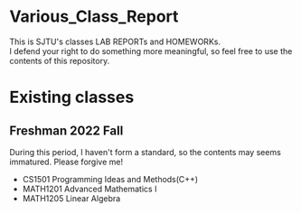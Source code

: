 # Various_Class_Report
This is SJTU's classes LAB REPORTs and HOMEWORKs.  
I defend your right to do something more meaningful, so feel free to use the contents of this repository.  

# Existing classes
## Freshman 2022 Fall
During this period, I haven't form a standard, so the contents may seems immatured. Please forgive me!
* CS1501 Programming Ideas and Methods(C++)
* MATH1201 Advanced Mathematics I
* MATH1205 Linear Algebra
